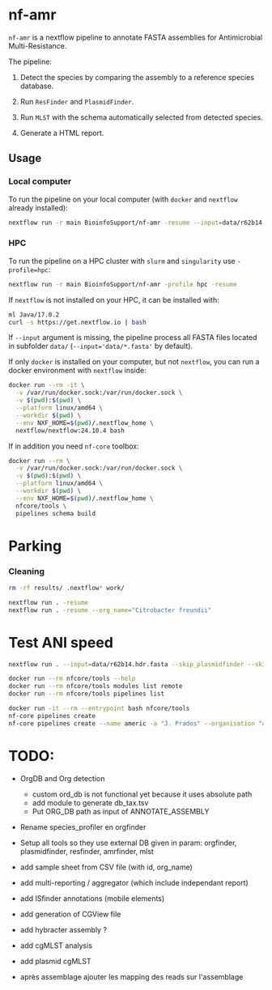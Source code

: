 
# nf-amr

`nf-amr` is a nextflow pipeline to annotate FASTA assemblies for Antimicrobial Multi-Resistance.

The pipeline:

 1) Detect the species by comparing the assembly to a reference species database.
 
 2) Run `ResFinder` and `PlasmidFinder`.
 
 3) Run `MLST` with the schema automatically selected from detected species.

 4) Generate a HTML report.
 
## Usage

### Local computer

To run the pipeline on your local computer (with `docker`  and `nextflow` already installed):

```bash
nextflow run -r main BioinfoSupport/nf-amr -resume --input=data/r62b14.hdr.fasta
```


### HPC

To run the pipeline on a HPC cluster with `slurm` and `singularity` use `-profile=hpc`:

```bash
nextflow run -r main BioinfoSupport/nf-amr -profile hpc -resume
```

If `nextflow` is not installed on your HPC, it can be installed with:

```bash
ml Java/17.0.2
curl -s https://get.nextflow.io | bash
```





If `--input` argument is missing, the pipeline process all FASTA files located 
in subfolder `data/` (`--input='data/*.fasta'` by default).

If only `docker` is installed on your computer, but not `nextflow`, 
you can run a docker environment with `nextflow` inside:

```bash
docker run --rm -it \
  -v /var/run/docker.sock:/var/run/docker.sock \
  -v $(pwd):$(pwd) \
  --platform linux/amd64 \
  --workdir $(pwd) \
  --env NXF_HOME=$(pwd)/.nextflow_home \
  nextflow/nextflow:24.10.4 bash
```

If in addition you need `nf-core` toolbox:

```bash
docker run --rm \
  -v /var/run/docker.sock:/var/run/docker.sock \
  -v $(pwd):$(pwd) \
  --platform linux/amd64 \
  --workdir $(pwd) \
  --env NXF_HOME=$(pwd)/.nextflow_home \
  nfcore/tools \
  pipelines schema build
```


# Parking 

### Cleaning

```bash
rm -rf results/ .nextflow* work/
```

```bash
nextflow run . -resume
nextflow run . -resume --org_name="Citrobacter freundii"
```

# Test ANI speed
```bash
nextflow run . --input=data/r62b14.hdr.fasta --skip_plasmidfinder --skip_resfinder --skip_mlst --skip_prokka
```



```bash
docker run --rm nfcore/tools --help
docker run --rm nfcore/tools modules list remote
docker run --rm nfcore/tools pipelines list

docker run -it --rm --entrypoint bash nfcore/tools
nf-core pipelines create
nf-core pipelines create --name americ -a "J. Prados" --organisation "amr-genomics" --description "anti-microbial resistance infection control pipeline"
```





# TODO:
 - OrgDB and Org detection
   * custom ord_db is not functional yet because it uses absolute path
   * add module to generate db_tax.tsv
   * Put ORG_DB path as input of ANNOTATE_ASSEMBLY

 - Rename species_profiler en orgfinder
 - Setup all tools so they use external DB given in param: orgfinder, plasmidfinder, resfinder, amrfinder, mlst
 - add sample sheet from CSV file (with id, org_name)
 - add multi-reporting / aggregator (which include independant report)

 - add ISfinder annotations (mobile elements)
 - add generation of CGView file
 - add hybracter assembly ?
 - add cgMLST analysis
 - add plasmid cgMLST
 - après assemblage ajouter les mapping des reads sur l'assemblage 
 
 


